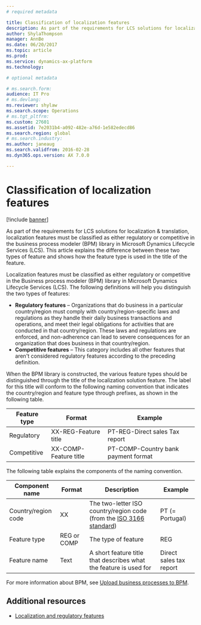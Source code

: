 ```yaml
---
# required metadata

title: Classification of localization features
description: As part of the requirements for LCS solutions for localization &amp; translation, localization features must be classified as either regulatory or competitive in the business process modeler (BPM) library in Microsoft Dynamics Lifecycle Services (LCS). This article explains the difference between these two types of feature and shows how the feature type is used in the title of the feature.
author: ShylaThompson
manager: AnnBe
ms.date: 06/20/2017
ms.topic: article
ms.prod: 
ms.service: dynamics-ax-platform
ms.technology: 

# optional metadata

# ms.search.form:
audience: IT Pro
# ms.devlang: 
ms.reviewer: shylaw
ms.search.scope: Operations
# ms.tgt_pltfrm: 
ms.custom: 27601
ms.assetid: 7e2031b4-a092-482e-a76d-1e582edecd86
ms.search.region: global
# ms.search.industry: 
ms.author: janeaug
ms.search.validfrom: 2016-02-28
ms.dyn365.ops.version: AX 7.0.0

---
```


# Classification of localization features

[!include [banner](../includes/banner.md)]

As part of the requirements for LCS solutions for localization &amp; translation, localization features must be classified as either regulatory or competitive in the business process modeler (BPM) library in Microsoft Dynamics Lifecycle Services (LCS). This article explains the difference between these two types of feature and shows how the feature type is used in the title of the feature.

Localization features must be classified as either regulatory or competitive in the Business process modeler (BPM) library in Microsoft Dynamics Lifecycle Services (LCS). The following definitions will help you distinguish the two types of features:

-   **Regulatory features** – Organizations that do business in a particular country/region must comply with country/region-specific laws and regulations as they handle their daily business transactions and operations, and meet their legal obligations for activities that are conducted in that country/region. These laws and regulations are enforced, and non-adherence can lead to severe consequences for an organization that does business in that country/region.
-   **Competitive features** – This category includes all other features that aren't considered regulatory features according to the preceding definition.

When the BPM library is constructed, the various feature types should be distinguished through the title of the localization solution feature. The label for this title will conform to the following naming convention that indicates the country/region and feature type through prefixes, as shown in the following table.

| Feature type | Format                | Example                             |
|--------------|-----------------------|-------------------------------------|
| Regulatory   | XX-REG-Feature title  | PT-REG-Direct sales Tax report      |
| Competitive  | XX-COMP-Feature title | PT-COMP-Country bank payment format |

The following table explains the components of the naming convention.

| Component name      | Format      | Description                                                                                                                   | Example                 |
|---------------------|-------------|-------------------------------------------------------------------------------------------------------------------------------|-------------------------|
| Country/region code | XX          | The two-letter ISO country/region code (from the [ISO 3166 standard](http://www.iso.org/iso/country_names_and_code_elements)) | PT (= Portugal)         |
| Feature type        | REG or COMP | The type of feature                                                                                                           | REG                     |
| Feature name        | Text        | A short feature title that describes what the feature is used for                                                             | Direct sales tax report |

For more information about BPM, see [Upload business processes to BPM](../lifecycle-services/upload-business-processes-bpm-task-recorder.md).

## Additional resources

- [Localization and regulatory features](country-region.md)

